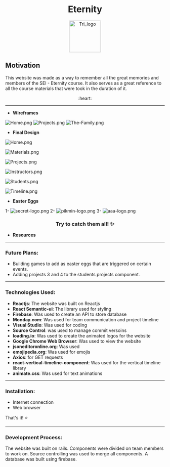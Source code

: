 <h1 align="center">Eternity</h1>
<p align="center">
<img src="https://i.postimg.cc/Kc3Rdzp3/Triskelion-B.png"
     alt="Tri_logo"
     style="margin-left: auto; margin-right: auto;"
     width="100" />
  </p>

## Motivation
This website was made as a way to remember all the great memories and members of the SEI - Eternity course. It also serves as a great reference to all the course materials that were took in the duration of it.

<p align="center"> :heart: </p>



---

- **Wireframes**

![Home.png](https://i.postimg.cc/q7BGLnL3/Home.png)
![Projects.png](https://i.postimg.cc/x8LHYT5Q/Projects.png)
![The-Family.png](https://i.postimg.cc/HsCXzXWk/The-Family.png)

- **Final Design**

![Home.png](https://i.postimg.cc/brMSYQNF/Screenshot-from-2019-08-21-20-03-29.png)

![Materials.png](https://i.postimg.cc/02wbdKNP/Screenshot-from-2019-08-21-18-47-27.png)

![Projects.png](https://i.postimg.cc/3xrjLZ02/Screenshot-from-2019-08-22-00-46-16.png)

![Instructors.png](https://i.postimg.cc/W3xSCJcT/Screenshot-from-2019-08-22-00-47-53.png)

![Students.png](https://i.postimg.cc/XvVfzkZw/Screenshot-from-2019-08-22-00-48-07.png)

![Timeline.png](https://i.postimg.cc/sDkKwW9c/Screenshot-from-2019-08-22-00-48-14.png)

- **Easter Eggs**

1- ![secret-logo.png](https://i.postimg.cc/rpmBLW3r/secret-logo.png)
2- ![pikmin-logo.png](https://i.postimg.cc/CMDWYwPm/pikmin-logo.png)
3- ![aaa-logo.png](https://i.postimg.cc/1z2jhdDk/aaa-logo.png)

<h3 align="center">Try to catch them all! ✨</h3>

- **Resources**


---

### Future Plans:
- Building games to add as easter eggs that are triggered on certain events.
- Adding projects 3 and 4 to the students projects component.


---

### Technologies Used:
- **Reactjs**: The website was built on Reactjs
- **React Semantic-ui**: The library used for styling
- **Firebase**: Was used to create an API to store database
- **Monday.com**: Was used for team communication and project timeline
- **Visual Studio**: Was used for coding
- **Source Control**: was used to manage commit versoins 
- **loading.io**: Was used to create the animated logos for the website
- **Google Chrome Web Browser**: Was used to view the website
- **jsoneditoronline.org**: Was used
- **emojipedia.org**: Was used for emojis
- **Axios**: for GET requests
- **react-vertical-timeline-component**: Was used for the vertical timeline library
- **animate.css**: Was used for text animations

---

### Installation:
- Internet connection
- Web browser

That's it! :star:

---

### Development Process:
The website was built on rails. Components were divided on team members to work on. Source controlling was used to merge all components. A database was built using firebase.
